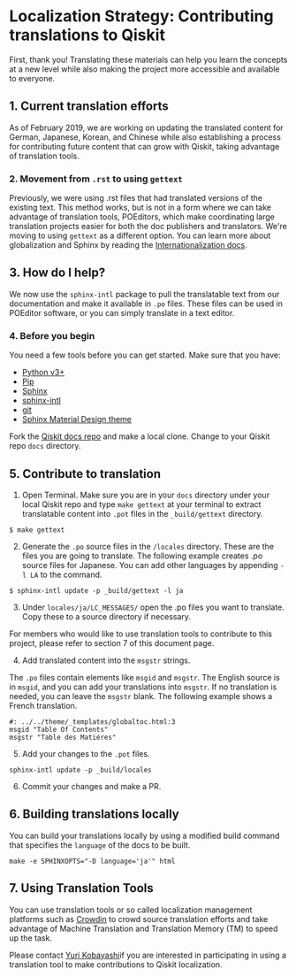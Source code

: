 # Localization Strategy: Contributing translations to Qiskit

First, thank you! Translating these materials can help you learn the concepts at a new level while also making the project more accessible and available to everyone.

## 1. Current translation efforts

As of February 2019, we are working on updating the translated content for German, Japanese, Korean, and Chinese while also establishing a process for contributing future content that can grow with Qiskit, taking advantage of translation tools.

### 2. Movement from `.rst` to using `gettext`

Previously, we were using .rst files that had translated versions of the existing text. This method works, but is not in a form where we can take advantage of translation tools, POEditors, which make coordinating large translation projects easier for both the doc publishers and translators. We're moving to using `gettext` as a different option. You can learn more about globalization and Sphinx by reading the [Internationalization docs](http://www.sphinx-doc.org/en/master/usage/advanced/intl.html).

## 3. How do I help?

We now use the `sphinx-intl` package to pull the translatable text from our documentation and make it available in `.po` files. These files can be used in POEditor software, or you can simply translate in a text editor.

### 4. Before you begin

You need a few tools before you can get started. Make sure that you have:

* [Python v3+](https://www.python.org/downloads/)
* [Pip](https://pypi.org/project/pip/)
* [Sphinx](https://pypi.org/project/Sphinx/)
* [sphinx-intl](https://pypi.org/project/sphinx-intl/)
* [git](https://git-scm.com/)
* [Sphinx Material Design theme](https://github.com/myyasuda/sphinx_materialdesign_theme)

Fork the [Qiskit docs repo](https://github.com/Qiskit/qiskit) and make a local clone. Change to your Qiskit repo `docs` directory.

## 5. Contribute to translation

1. Open Terminal. Make sure you are in your `docs` directory under your local Qiskit repo and type `make gettext` at your terminal to extract translatable content into `.pot` files in the `_build/gettext` directory.

  `$ make gettext`

2. Generate the `.po` source files in the `/locales` directory. These are the files you are going to translate. The following example creates .po source files for Japanese. You can add other languages by appending `-l LA` to the command.

  `$ sphinx-intl update -p _build/gettext -l ja`

3. Under `locales/ja/LC_MESSAGES/` open the .po files you want to translate. Copy these to a source directory if necessary.

  For members who would like to use translation tools to contribute to this project, please refer to section 7 of this document page.

4. Add translated content into the `msgstr` strings.

  The `.po` files contain elements like `msgid` and `msgstr`. The English source is in `msgid`, and you can add your translations into `msgstr`. If no translation is needed, you can leave the `msgstr` blank. The following example shows a French translation.

  ```
  #: ../../theme/_templates/globaltoc.html:3
  msgid "Table Of Contents"
  msgstr "Table des Matiéres"
  ```

5. Add your changes to the `.pot` files.

  ```
  sphinx-intl update -p _build/locales
  ```

6. Commit your changes and make a PR.

## 6. Building translations locally

You can build your translations locally by using a modified build command that specifies the `language` of the docs to be built.

  ```
  make -e SPHINXOPTS="-D language='ja'" html
  ```
## 7. Using Translation Tools

You can use translation tools or so called localization management platforms such as [Crowdin](https://crowdin.com/) to crowd source translation efforts and take advantage of Machine Translation and Translation Memory (TM) to speed up the task.

Please contact [Yuri Kobayashi](mailto:yurik@jp.ibm.com)if you are interested in participating in using a translation tool to make contributions to Qiskit localization.
